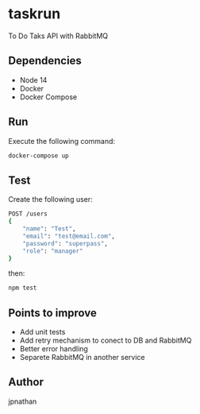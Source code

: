 # taskrun
To Do Taks API with RabbitMQ

## Dependencies

- Node 14
- Docker
- Docker Compose

## Run

Execute the following command:
```bash
docker-compose up
```

## Test

Create the following user:
```bash
POST /users
{
    "name": "Test",
    "email": "test@email.com",
    "password": "superpass",
    "role": "manager"
}
```

then:
```bash
npm test
```

## Points to improve
- Add unit tests
- Add retry mechanism to conect to DB and RabbitMQ
- Better error handling
- Separete RabbitMQ in another service

## Author

jpnathan
